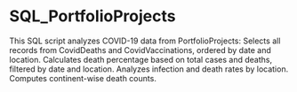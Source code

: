 # SQL_PortfolioProjects
This SQL script analyzes COVID-19 data from PortfolioProjects:  Selects all records from CovidDeaths and CovidVaccinations, ordered by date and location. Calculates death percentage based on total cases and deaths, filtered by date and location. Analyzes infection and death rates by location. Computes continent-wise death counts.
